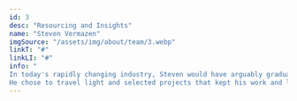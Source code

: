 ```yaml
---
id: 3
desc: "Resourcing and Insights"
name: "Steven Vermazen"
imgSource: "/assets/img/about/team/3.webp"
linkT: "#"
linkLI: "#"
info: "
In today's rapidly changing industry, Steven would have arguably graduated as a data scientist, but in the world of yesterday he made himself an engineer with a bent for high-load algorithmic mathematics. \n\ \n\
He chose to travel light and selected projects that kept his work and life balanced and his intellect clear. In effect, he practiced field triage as a delivery trauma surgery for software projects found flipped with all 6 axels spinning. He brings the bottom-up post mortem of the contemporary software industry."
---
```

